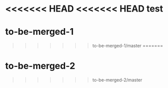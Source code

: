 <<<<<<< HEAD
<<<<<<< HEAD
test
=======
# to-be-merged-1
>>>>>>> to-be-merged-1/master
=======
# to-be-merged-2
>>>>>>> to-be-merged-2/master
